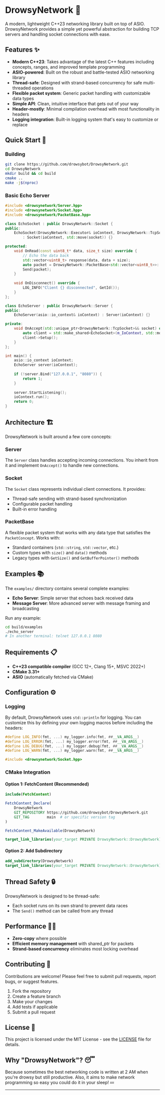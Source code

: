 # DrowsyNetwork 🌙

A modern, lightweight C++23 networking library built on top of ASIO. DrowsyNetwork provides a simple yet powerful abstraction for building TCP servers and handling socket connections with ease.

## Features ✨

- **Modern C++23**: Takes advantage of the latest C++ features including concepts, ranges, and improved template programming
- **ASIO-powered**: Built on the robust and battle-tested ASIO networking library
- **Thread-safe**: Designed with strand-based concurrency for safe multi-threaded operations
- **Flexible packet system**: Generic packet handling with customizable data types
- **Simple API**: Clean, intuitive interface that gets out of your way
- **Header-mostly**: Minimal compilation overhead with most functionality in headers
- **Logging integration**: Built-in logging system that's easy to customize or replace

## Quick Start 🚀

### Building

```bash
git clone https://github.com/drowsybot/DrowsyNetwork.git
cd DrowsyNetwork
mkdir build && cd build
cmake ..
make -j$(nproc)
```

### Basic Echo Server

```cpp
#include <drowsynetwork/Server.hpp>
#include <drowsynetwork/Socket.hpp>
#include <drowsynetwork/PacketBase.hpp>

class EchoSocket : public DrowsyNetwork::Socket {
public:
    EchoSocket(DrowsyNetwork::Executor& ioContext, DrowsyNetwork::TcpSocket&& socket)
        : Socket(ioContext, std::move(socket)) {}

protected:
    void OnRead(const uint8_t* data, size_t size) override {
        // Echo the data back
        std::vector<uint8_t> response(data, data + size);
        auto packet = DrowsyNetwork::PacketBase<std::vector<uint8_t>>::Create(std::move(response));
        Send(packet);
    }
    
    void OnDisconnect() override {
        LOG_INFO("Client {} disconnected", GetId());
    }
};

class EchoServer : public DrowsyNetwork::Server {
public:
    EchoServer(asio::io_context& ioContext) : Server(ioContext) {}

private:
    void OnAccept(std::unique_ptr<DrowsyNetwork::TcpSocket>&& socket) override {
        auto client = std::make_shared<EchoSocket>(m_IoContext, std::move(socket));
        client->Setup();
    }
};

int main() {
    asio::io_context ioContext;
    EchoServer server(ioContext);
    
    if (!server.Bind("127.0.0.1", "8080")) {
        return 1;
    }
    
    server.StartListening();
    ioContext.run();
    return 0;
}
```

## Architecture 🏗️

DrowsyNetwork is built around a few core concepts:

### Server
The `Server` class handles accepting incoming connections. You inherit from it and implement `OnAccept()` to handle new connections.

### Socket
The `Socket` class represents individual client connections. It provides:
- Thread-safe sending with strand-based synchronization
- Configurable packet handling
- Built-in error handling

### PacketBase
A flexible packet system that works with any data type that satisfies the `PacketConcept`. Works with:
- Standard containers (`std::string`, `std::vector`, etc.)
- Custom types with `size()` and `data()` methods
- Legacy types with `GetSize()` and `GetBufferPointer()` methods

## Examples 📚

The `examples/` directory contains several complete examples:

- **Echo Server**: Simple server that echoes back received data
- **Message Server**: More advanced server with message framing and broadcasting

Run any example:
```bash
cd build/examples
./echo_server
# In another terminal: telnet 127.0.0.1 8080
```

## Requirements 📋

- **C++23 compatible compiler** (GCC 12+, Clang 15+, MSVC 2022+)
- **CMake 3.31+**
- **ASIO** (automatically fetched via CMake)

## Configuration ⚙️

### Logging
By default, DrowsyNetwork uses `std::println` for logging. You can customize this by defining your own logging macros before including the headers:

```cpp
#define LOG_INFO(fmt, ...) my_logger.info(fmt, ##__VA_ARGS__)
#define LOG_ERROR(fmt, ...) my_logger.error(fmt, ##__VA_ARGS__)
#define LOG_DEBUG(fmt, ...) my_logger.debug(fmt, ##__VA_ARGS__)
#define LOG_WARN(fmt, ...) my_logger.warn(fmt, ##__VA_ARGS__)

#include <drowsynetwork/Socket.hpp>
```

### CMake Integration

#### Option 1: FetchContent (Recommended)
```cmake
include(FetchContent)

FetchContent_Declare(
    DrowsyNetwork
    GIT_REPOSITORY https://github.com/drowsybot/DrowsyNetwork.git
    GIT_TAG        main  # or specific version tag
)

FetchContent_MakeAvailable(DrowsyNetwork)

target_link_libraries(your_target PRIVATE DrowsyNetwork::DrowsyNetwork)
```

#### Option 2: Add Subdirectory
```cmake
add_subdirectory(DrowsyNetwork)
target_link_libraries(your_target PRIVATE DrowsyNetwork::DrowsyNetwork)
```

## Thread Safety 🔒

DrowsyNetwork is designed to be thread-safe:
- Each socket runs on its own strand to prevent data races
- The `Send()` method can be called from any thread

## Performance 🏃‍♂️

- **Zero-copy** where possible
- **Efficient memory management** with shared_ptr for packets
- **Strand-based concurrency** eliminates most locking overhead

## Contributing 🤝

Contributions are welcome! Please feel free to submit pull requests, report bugs, or suggest features.

1. Fork the repository
2. Create a feature branch
3. Make your changes
4. Add tests if applicable
5. Submit a pull request

## License 📄

This project is licensed under the MIT License - see the [LICENSE](LICENSE.md) file for details.

## Why "DrowsyNetwork"? 😴

Because sometimes the best networking code is written at 2 AM when you're drowsy but still productive. Also, it aims to make network programming so easy you could do it in your sleep! 💤

---
